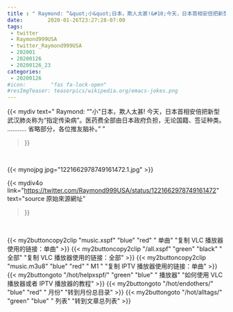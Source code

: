 ```yaml
---
title : " Raymond: “&quot;小&quot;日本，欺人太甚!&#10;今天，日本首相安倍把新型武汉肺炎称为“指定传染病”。医药费全部由日本政府负担，无论国籍、签证种类。&#10;...........&#10;省略部分，各位推友脑补。”  "
date:        2020-01-26T23:27:28-07:00
tags:
 - twitter
 - Raymond999USA
 - twitter_Raymond999USA
 - 202001
 - 20200126
 - 20200126_23
categories:
 - 20200126
#icon:        "fas fa-lock-open"
#resImgTeaser: teaserpics/wikipedia.org/emacs-jokes.png
---
```


{{< mydiv text=" Raymond: “&quot;小&quot;日本，欺人太甚!&#10;今天，日本首相安倍把新型武汉肺炎称为“指定传染病”。医药费全部由日本政府负担，无论国籍、签证种类。&#10;...........&#10;省略部分，各位推友脑补。”  "
>}}
<br>


 {{< mynojpg jpg="1221662978749161472.1.jpg" >}}<br> 



{{< mydiv4o link="https://twitter.com/Raymond999USA/status/1221662978749161472"
text="source 原始來源網址"
>}}


<br>

{{< my2buttoncopy2clip "music.xspf"        "blue"   "red"    " 单曲"  "复制 VLC 播放器使用的链接：单曲" >}} {{< my2buttoncopy2clip "/all.xspf"         "green"  "black"  " 全部"  "复制 VLC 播放器使用的链接：全部" >}} {{< my2buttoncopy2clip "music.m3u8"        "blue"   "red"    " M1 "    "复制 IPTV 播放器使用的链接：单曲" >}} {{< my2buttongoto      "/hot/helpxspf/"    "green"  "blue"   " 播放器" "如何使用 VLC 播放器或者 IPTV 播放器的教程" >}} {{< my2buttongoto      "/hot/endothers/"   "blue"   "red"    " 月份"   "转到月份总目录" >}} {{< my2buttongoto      "/hot/alltags/"     "green"  "blue"   " 列表"   "转到文章总列表" >}} 

